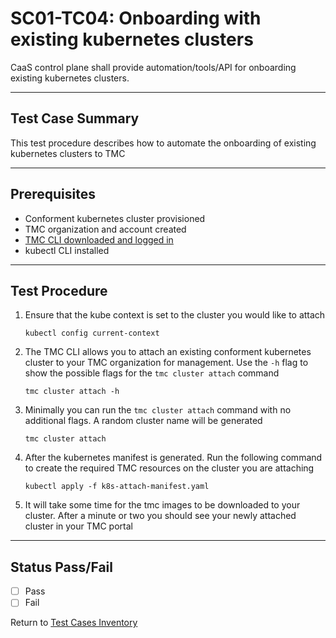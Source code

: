 # SC01-TC04: Onboarding with existing kubernetes clusters

CaaS control plane shall provide automation/tools/API for onboarding existing kubernetes clusters. 

---

## Test Case Summary

This test procedure describes how to automate the onboarding of existing kubernetes clusters to TMC

---

## Prerequisites

* Conforment kubernetes cluster provisioned
* TMC organization and account created
* [TMC CLI downloaded and logged in](https://docs.vmware.com/en/VMware-Tanzu-Mission-Control/services/tanzumc-using/GUID-7EEBDAEF-7868-49EC-8069-D278FD100FD9.html)
* kubectl CLI installed

---

## Test Procedure

1. Ensure that the kube context is set to the cluster you would like to attach
   ```execute
   kubectl config current-context
   ```

2. The TMC CLI allows you to attach an existing conforment kubernetes cluster to your TMC organization for management. Use the `-h` flag to 
   show the possible flags for the `tmc cluster attach` command

    ```execute
    tmc cluster attach -h
    ```

3. Minimally you can run the `tmc cluster attach` command with no additional flags. A random cluster name will be generated

    ```execute
    tmc cluster attach
    ```

4. After the kubernetes manifest is generated. Run the following command to create the required TMC resources on the cluster you are attaching

    ```execute
    kubectl apply -f k8s-attach-manifest.yaml
    ```

5. It will take some time for the tmc images to be downloaded to your cluster. After a minute or two you should see your newly attached cluster
in your TMC portal

---

## Status Pass/Fail

* [  ] Pass
* [  ] Fail

Return to [Test Cases Inventory](../../README.md#Test-Cases-Inventory)
